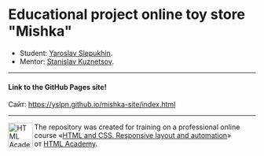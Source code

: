 # Educational project online toy store "Mishka"

* Student: [Yaroslav Slepukhin](https://htmlacademy.ru/profile/id429237).
* Mentor: [Stanislav Kuznetsov](https://htmlacademy.ru/profile/id237925).

---

#### Link to the GitHub Pages site!

Сайт: https://yslpn.github.io/mishka-site/index.html

---

<a href="https://htmlacademy.ru/intensive/adaptive"><img align="left" width="50" height="50" alt="HTML Academy" src="https://up.htmlacademy.ru/static/img/intensive/adaptive/logo-for-github-2.png"></a>

The repository was created for training on a professional online course «[HTML and CSS. Responsive layout and automation](https://htmlacademy.ru/intensive/adaptive)» от [HTML Academy](https://htmlacademy.ru).
